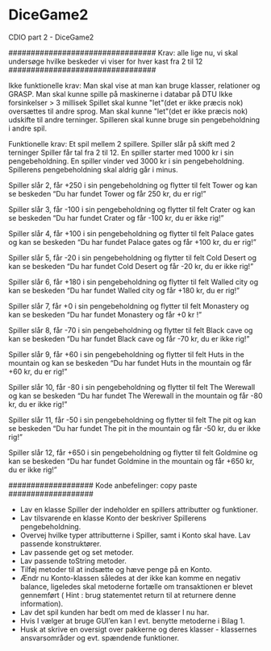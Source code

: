# DiceGame2
CDIO part 2 - DiceGame2 

#################################
Krav: alle lige nu, 
vi skal undersøge hvilke beskeder
vi viser for hver kast fra 2 til 12  
#################################

Ikke funktionelle krav:
Man skal vise at man kan bruge klasser, 
relationer og GRASP.
Man skal kunne spille på maskinerne i databar på DTU
Ikke forsinkelser > 3 millisek
Spillet skal kunne "let"(det er ikke præcis nok) oversættes til andre sprog.
Man skal kunne "let"(det er ikke præcis nok) udskifte til andre terninger.
Spilleren skal kunne bruge sin pengebeholdning i andre spil.

Funktionelle krav:
Et spil mellem 2 spillere.
Spiller slår på skift med 2 terninger
Spiller får tal fra 2 til 12.
En spiller starter med 1000 kr i sin pengebeholdning.
En spiller vinder ved 3000 kr i sin pengebeholdning.
Spillerens pengebeholdning skal aldrig går i minus.

Spiller slår 2, får +250 i sin pengebeholdning og 
flytter til felt Tower og kan se beskeden 
“Du har fundet Tower og får 250 kr, du er rig!”

Spiller slår 3, får -100 i sin pengebeholdning og 
flytter til felt Crater og kan se beskeden 
“Du har fundet Crater og får -100 kr, du er ikke rig!”

Spiller slår 4, får +100 i sin pengebeholdning og 
flytter til felt Palace gates og kan se beskeden 
“Du har fundet Palace gates og får +100 kr, du er rig!”

Spiller slår 5, får -20 i sin pengebeholdning og 
flytter til felt Cold Desert og kan se beskeden 
“Du har fundet Cold Desert og får -20 kr, du er ikke rig!”

Spiller slår 6, får +180 i sin pengebeholdning og 
flytter til felt Walled city og kan se beskeden 
“Du har fundet Walled city og får +180 kr, du er rig!”

Spiller slår 7, får +0 i sin pengebeholdning og 
flytter til felt Monastery og kan se beskeden 
“Du har fundet Monastery og får +0 kr !”

Spiller slår 8, får -70 i sin pengebeholdning og 
flytter til felt Black cave og kan se beskeden 
“Du har fundet Black cave og får -70 kr, du er ikke rig!”

Spiller slår 9, får +60 i sin pengebeholdning og 
flytter til felt Huts in the mountain og kan se beskeden 
“Du har fundet Huts in the mountain og får +60 kr, du er rig!”

Spiller slår 10, får -80 i sin pengebeholdning og 
flytter til felt The Werewall og kan se beskeden 
“Du har fundet The Werewall in the mountain og får -80 kr, du er ikke rig!”

Spiller slår 11, får -50 i sin pengebeholdning og 
flytter til felt The pit og kan se beskeden 
“Du har fundet The pit in the mountain og får -50 kr, du er ikke rig!”

Spiller slår 12, får +650 i sin pengebeholdning og 
flytter til felt Goldmine og kan se beskeden 
“Du har fundet Goldmine in the mountain og får +650 kr, du er ikke rig!”

###################
Kode anbefelinger: copy paste
###################
- Lav en klasse Spiller der indeholder en spillers attributter og funktioner.
- Lav tilsvarende en klasse Konto der beskriver Spillerens pengebeholdning.
- Overvej hvilke typer attributterne i Spiller, samt i Konto skal have. Lav passende konstruktører.
- Lav passende get og set metoder.
- Lav passende toString metoder.
- Tilføj metoder til at indsætte og hæve penge på en Konto.
- Ændr nu Konto-klassen således at der ikke kan komme en negativ balance, ligeledes skal
metoderne fortælle om transaktionen er blevet gennemført ( Hint : brug statementet return
til at returnere denne information).
- Lav det spil kunden har bedt om med de klasser I nu har.
- Hvis I vælger at bruge GUI’en kan I evt. benytte metoderne i Bilag 1.
- Husk at skrive en oversigt over pakkerne og deres klasser - klassernes ansvarsområder og
evt. spændende funktioner.


